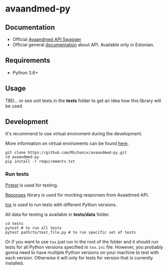 # avaandmed-py

## Documentation
- Official [Avaandmed API Swagger](https://avaandmed.eesti.ee/api/dataset-docs/#/)
- Official general [documentation](https://avaandmed.eesti.ee/instructions/api-uldjuhend) about API. Available only in Estonian.

## Requirements
- Python 3.6+

## Usage
TBD...
or see unit tests in the **tests** folder to get an idea how this library will be used.

## Development
It's recommend to use virtual enviroment during the development.

More information on virtual enviroments can be found [here](https://docs.python.org/3/library/venv.html).

```
git clone https://github.com/Michanix/avaandmed-py.git
cd avaandmed-py
pip install -r requirements.txt
```

### Run tests
[Pytest](https://docs.pytest.org/en/6.2.x/) is used for testing.

[Reponses](https://github.com/getsentry/responses) library is used for mocking responses from Avaadmed API. 

[tox](https://tox.wiki/en/latest/index.html) is used to run tests with different Python versions.

All data for testing is available in **tests/data** folder.

```
cd tests
pytest # to run all tests
pytest path/to/test_file.py # to run specific set of tests
```

Or if you want to use `tox` just run in the root of the folder and it should run tests for all Python versions specified in `tox.ini` file.
However, you probably gonna need to have multiple Python versions on your machine to test with each version. 
Otherwise it will only for tests for version that is currently installed.